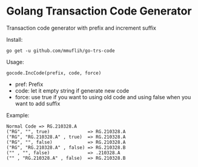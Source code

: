 # Golang Transaction Code Generator
Transaction code generator with prefix and increment suffix

Install:

    go get -u github.com/mmuflih/go-trs-code

Usage:

    gocode.IncCode(prefix, code, force)

- pref: Prefix
- code: let it empty string if generate new code
- force: use true if you want to using old code and using false when you want to add suffix


Example:

    Normal Code => RG.210328.A
    ("RG", "", true)              => RG.210328.A
    ("RG", "RG.210328.A" , true)  => RG.210328.A
    ("RG", "", false)             => RG.210328.A
    ("RG", "RG.210328.A" , false) => RG.210328.B
    ("" , "", false)              => .210328.A
    ("" , "RG.210328.A" , false)  => RG.210328.B